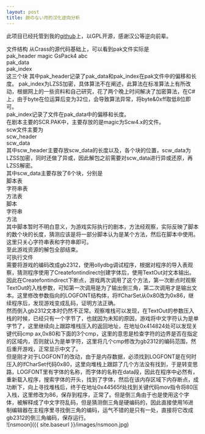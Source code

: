 ```yaml
---
layout: post
title: 颜のない月的汉化逆向分析
---
```


此项目已经托管到我的[github](https://github.com/chungou1996/NSMoonCN)上，以GPL开源，感谢汉公等逆向前辈。  

文件结构
从Crass的源代码基础上，可以看到pak文件实际是  
pak_header magic GsPack4 abc  
pak_data  
pak_index  
这三个块
其中pak_header记录了pak_data和pak_index在pak文件中的偏移和长度。
pak_index为LZSS加密，具体算法不在阐述，此算法在标准算法上有所改动，根据网上的一些资料和自己研究，花了两个晚上时间解决了加密算法，在C#上，由于byte在位运算后变为32位，会导致算法异常，将byte&0xff取低8位即可。  
pak_index记录了文件在pak_data中的偏移和长度。  
在剧本主要的SCR.PAK中，主要存放的是magic为Scw4.x的文件。  
scw文件主要为  
scw_header  
scw_data  
其中scw_header主要存放scw_data的长度以及，各个块的位置，scw_data为LZSS加密，同时还做了异或，因此解包之前需要对scw_data进行异或还原，再LZSS解密。  
其中scw_data主要存放了6个块，分别是  
脚本表  
字符串表  
方法表  
脚本  
字符串  
方法  
其中脚本暂时不明白意义，为游戏实际执行的剧本，方法经观察，实际反映了脚本的数个块的长度，猜测应该是将一部分脚本认为是某个方法，然后在脚本中使用。这里只关心字符串表和字符串即可。  
至此游戏资源的解包全部结束。  
可执行文件  
需要将游戏的编码改成gb2312，使用ollydbg调试程序，根据对程序的导入表观察，猜测程序使用了Createfontindirect创建字体后，使用TextOut对文本输出。因此在Createfontindirect下断点，游戏两次调用了这个方法，第一次断点时观察TextOut的入栈参数，可知第一次调用是为了输出倒三角，第二次调用才是输出文本。这里修改参数指向的LOGFONT结构体，将lfCharSet从0x80改为0x86，继续程序后，发现游戏变成乱码，证明方法正确。  
然而倒入gb2312文本时仍然不正常。观察堆栈可以发现，在TextOut的参数压入栈的时候，已经只有一个字节了，也就因为未知的原因，游戏将中文字符认为是单字节了，这里继续向上跟踪堆栈压入的返回地址，在地址0x414824处可以发现关键代码cmp ax,0x80和下面的3个cmp，这里的意思是检查字符的边界是否在指定的区域内，否则就认为是单字符，这里将几个cmp修改为gb2312的编码范围，然后重开游戏，正常显示中文了。  
但是刚才对于LOGFONT的改动，由于是内存数据，必须找到LOGFONT是在何时压入的lfCharSet代码0x80，这里向堆栈上跟踪了几个方法没有找到，于是转变思路，LOGFONT里有字体的名称，而字体的名称在data段，因此在程序中必然有，重新载入程序，搜索字体的开头，找到了字体，然后在该内存区域下内存断点，成功断下，向上寻找堆栈后，终于在地址0x44565f处找到关键代码mov指令将80压入栈，这里修改为86，保存到程序，正常了。但是倒三角由于也是使用这个字体，被解释成了中文字符乱码，但是猜测倒三角是硬编码的，因此直接使用16进制编辑器在主程序里寻找倒三角的编码，运气不错的是只有一处，直接将它改成gb2312的倒三角编码，保存运行。  
![nsmoon]({{ site.baseurl }}/images/nsmoon.jpg)